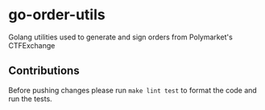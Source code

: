 # go-order-utils

Golang utilities used to generate and sign orders from Polymarket's CTFExchange

## Contributions

Before pushing changes please run `make lint test` to format the code and run the tests.

